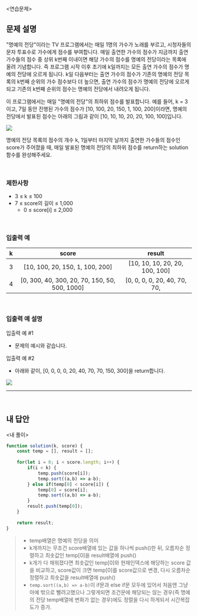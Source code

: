 <연습문제>

## 문제 설명
"명예의 전당"이라는 TV 프로그램에서는 매일 1명의 가수가 노래를 부르고, 시청자들의 문자 투표수로 가수에게 점수를 부여합니다. 매일 출연한 가수의 점수가 지금까지 출연 가수들의 점수 중 상위 k번째 이내이면 해당 가수의 점수를 명예의 전당이라는 목록에 올려 기념합니다. 즉 프로그램 시작 이후 초기에 k일까지는 모든 출연 가수의 점수가 명예의 전당에 오르게 됩니다. k일 다음부터는 출연 가수의 점수가 기존의 명예의 전당 목록의 k번째 순위의 가수 점수보다 더 높으면, 출연 가수의 점수가 명예의 전당에 오르게 되고 기존의 k번째 순위의 점수는 명예의 전당에서 내려오게 됩니다.

이 프로그램에서는 매일 "명예의 전당"의 최하위 점수를 발표합니다. 예를 들어, k = 3이고, 7일 동안 진행된 가수의 점수가 [10, 100, 20, 150, 1, 100, 200]이라면, 명예의 전당에서 발표된 점수는 아래의 그림과 같이 [10, 10, 10, 20, 20, 100, 100]입니다.

<img src="https://grepp-programmers.s3.ap-northeast-2.amazonaws.com/files/production/b0893853-7471-47c0-b7e5-1e8b46002810/%EA%B7%B8%EB%A6%BC1.png" />

명예의 전당 목록의 점수의 개수 k, 1일부터 마지막 날까지 출연한 가수들의 점수인 score가 주어졌을 때, 매일 발표된 명예의 전당의 최하위 점수를 return하는 solution 함수를 완성해주세요.

<br>

### 제한사항
* 3 ≤ k ≤ 100
* 7 ≤ score의 길이 ≤ 1,000
  * 0 ≤ score[i] ≤ 2,000

<br>

### 입출력 예
|k|score|result|
|:---:|:---:|:---:|
|3|[10, 100, 20, 150, 1, 100, 200]|[10, 10, 10, 20, 20, 100, 100]|
|4|[0, 300, 40, 300, 20, 70, 150, 50, 500, 1000]|[0, 0, 0, 0, 20, 40, 70, 70, |150, 300]

<br>

### 입출력 예 설명
입출력 예 #1   
* 문제의 예시와 같습니다.

입출력 예 #2   
* 아래와 같이, [0, 0, 0, 0, 20, 40, 70, 70, 150, 300]을 return합니다.
<img src="https://grepp-programmers.s3.ap-northeast-2.amazonaws.com/files/production/5175c32d-44d7-4b13-be47-360bbe6a553c/%EA%B7%B8%EB%A6%BC2.png" />

<br>

---

<br>

## 내 답안
<내 풀이>
```JavaScript
function solution(k, score) {
    const temp = [], result = [];
    
    for(let i = 0; i < score.length; i++) {
        if(i < k) {
            temp.push(score[i]);
            temp.sort((a,b) => a-b); 
        } else if(temp[0] < score[i]) {
            temp[0] = score[i];
            temp.sort((a,b) => a-b);
        }
        result.push(temp[0]);
    }
    
    return result;
}
``` 
> * temp배열은 명예의 전당을 의미
> * k개까지는 무조건 score배열에 있는 값을 하나씩 push()한 뒤, 오름차순 정렬하고 최솟값인 temp[0]을 result배열에 push()
> * k개가 다 채워졌다면 최솟값인 temp[0]와 현재인덱스에 해당하는 score 값을 비교하고, score값이 크면 temp[0]를 score값으로 변경, 다시 오름차순 정렬하고 최솟값을 result배열에 push()
> * `temp.sort((a,b) => a-b)`이 if문과 else if문 모두에 있어서 처음엔 그냥 아예 밖으로 뺄려고했으나 그렇게되면 조건문에 해당되는 않는 경우(즉 명예의 전당 temp배열에 변화가 없는 경우)에도 정렬을 다시 하게되서 시간복잡도가 증가.
